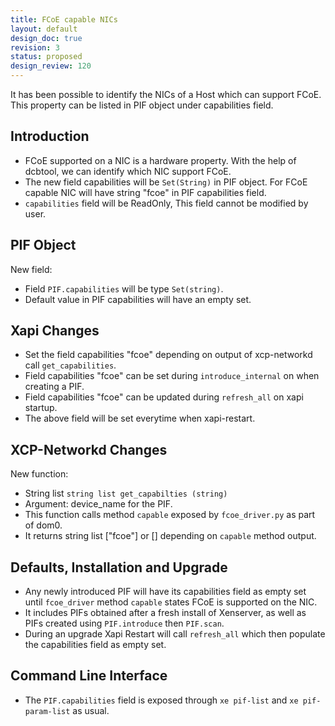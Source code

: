 ```yaml
---
title: FCoE capable NICs
layout: default
design_doc: true
revision: 3
status: proposed
design_review: 120
---
```


It has been possible to identify the NICs of a Host which can support FCoE.
This property can be listed in PIF object under capabilities field.

Introduction
------------

* FCoE supported on a NIC is a hardware property. With the help of dcbtool, we can identify which NIC support FCoE.
* The new field capabilities will be `Set(String)` in PIF object. For FCoE capable NIC will have string "fcoe" in PIF capabilities field.
* `capabilities` field will be ReadOnly, This field cannot be modified by user.

PIF Object
-------

New field:

* Field `PIF.capabilities` will be type `Set(string)`.
* Default value in PIF capabilities will have an empty set.

Xapi Changes
-------

* Set the field capabilities "fcoe" depending on output of xcp-networkd call `get_capabilities`.
* Field capabilities "fcoe" can be set during `introduce_internal` on when creating a PIF.
* Field capabilities "fcoe" can be updated during `refresh_all` on xapi startup.
* The above field will be set everytime when xapi-restart.

XCP-Networkd Changes
-------

New function:

* String list `string list get_capabilties (string)`
* Argument: device_name for the PIF.
* This function calls method `capable` exposed by `fcoe_driver.py` as part of dom0.
* It returns string list ["fcoe"] or [] depending on `capable` method output.

Defaults, Installation and Upgrade
------------------------

* Any newly introduced PIF will have its capabilities field as empty set until `fcoe_driver` method `capable` states FCoE is supported on the NIC.
* It includes PIFs obtained after a fresh install of Xenserver, as well as PIFs created using `PIF.introduce` then `PIF.scan`.
* During an upgrade Xapi Restart will call `refresh_all` which then populate the capabilities field as empty set.

Command Line Interface
----------------------

* The `PIF.capabilities` field is exposed through `xe pif-list` and `xe pif-param-list` as usual.

